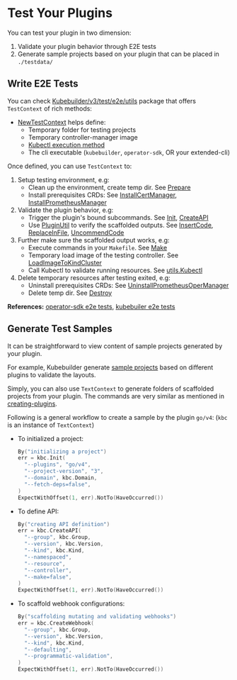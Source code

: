 # Test Your Plugins

You can test your plugin in two dimension:

1. Validate your plugin behavior through E2E tests
2. Generate sample projects based on your plugin that can be placed in `./testdata/`

## Write E2E Tests

You can check [Kubebuilder/v3/test/e2e/utils](https://pkg.go.dev/sigs.k8s.io/kubebuilder/v3/test/e2e/utils) package that offers `TestContext` of rich methods:

- [NewTestContext](https://github.com/kubernetes-sigs/kubebuilder/blob/v3.7.0/test/e2e/utils/test_context.go#L51) helps define:
  - Temporary folder for testing projects
  - Temporary controller-manager image
  - [Kubectl execution method](https://pkg.go.dev/sigs.k8s.io/kubebuilder/v3/test/e2e/utils#Kubectl)
  - The cli executable (`kubebuilder`, `operator-sdk`, OR your extended-cli)

Once defined, you can use `TestContext` to:

1. Setup testing environment, e.g:
   - Clean up the environment, create temp dir. See [Prepare](https://github.com/kubernetes-sigs/kubebuilder/blob/v3.7.0/test/e2e/utils/test_context.go#L97)
   - Install prerequisites CRDs: See [InstallCertManager](https://github.com/kubernetes-sigs/kubebuilder/blob/v3.7.0/test/e2e/utils/test_context.go#L138), [InstallPrometheusManager](https://github.com/kubernetes-sigs/kubebuilder/blob/v3.6.0/test/e2e/utils/test_context.go#L171)
2. Validate the plugin behavior, e.g:
   - Trigger the plugin's bound subcommands. See [Init](https://github.com/kubernetes-sigs/kubebuilder/blob/v3.7.0/test/e2e/utils/test_context.go#L213), [CreateAPI](https://github.com/kubernetes-sigs/kubebuilder/blob/v3.6.0/test/e2e/utils/test_context.go#L222)
   - Use [PluginUtil](https://pkg.go.dev/sigs.k8s.io/kubebuilder/v3/pkg/plugin/util) to verify the scaffolded outputs. See [InsertCode](https://github.com/kubernetes-sigs/kubebuilder/blob/v3.7.0/pkg/plugin/util/util.go#L67), [ReplaceInFile](https://github.com/kubernetes-sigs/kubebuilder/blob/v3.6.0/pkg/plugin/util/util.go#L196), [UncommendCode](https://github.com/kubernetes-sigs/kubebuilder/blob/v3.6.0/pkg/plugin/util/util.go#L86)
3. Further make sure the scaffolded output works, e.g:
   - Execute commands in your `Makefile`. See [Make](https://github.com/kubernetes-sigs/kubebuilder/blob/v3.7.0/test/e2e/utils/test_context.go#L240)
   - Temporary load image of the testing controller. See [LoadImageToKindCluster](https://github.com/kubernetes-sigs/kubebuilder/blob/v3.7.0/test/e2e/utils/test_context.go#L283)
   - Call Kubectl to validate running resources. See [utils.Kubectl](https://pkg.go.dev/sigs.k8s.io/kubebuilder/v3/test/e2e/utils#Kubectl)
4. Delete temporary resources after testing exited, e.g:
   - Uninstall prerequisites CRDs: See [UninstallPrometheusOperManager](https://github.com/kubernetes-sigs/kubebuilder/blob/v3.7.0/test/e2e/utils/test_context.go#L183)
   - Delete temp dir. See [Destroy](https://github.com/kubernetes-sigs/kubebuilder/blob/v3.7.0/test/e2e/utils/test_context.go#L255)

**References:** [operator-sdk e2e tests](https://github.com/operator-framework/operator-sdk/tree/master/test/e2e/go), [kubebuiler e2e tests](https://github.com/kubernetes-sigs/kubebuilder/tree/master/test/e2e/v3)

## Generate Test Samples

It can be straightforward to view content of sample projects generated by your plugin.

For example, Kubebuilder generate [sample projects](https://github.com/kubernetes-sigs/kubebuilder/tree/v3.7.0/testdata) based on different plugins to validate the layouts.

Simply, you can also use `TextContext` to generate folders of scaffolded projects from your plugin.
The commands are very similar as mentioned in [creating-plugins](creating-plugins.md#write-e2e-tests).

Following is a general workflow to create a sample by the plugin `go/v4`: (`kbc` is an instance of `TextContext`)

- To initialized a project:
  ```go
  By("initializing a project")
  err = kbc.Init(
  	"--plugins", "go/v4",
  	"--project-version", "3",
  	"--domain", kbc.Domain,
  	"--fetch-deps=false",
  )
  ExpectWithOffset(1, err).NotTo(HaveOccurred())
  ```
- To define API:
  ```go
  By("creating API definition")
  err = kbc.CreateAPI(
  	"--group", kbc.Group,
  	"--version", kbc.Version,
  	"--kind", kbc.Kind,
  	"--namespaced",
  	"--resource",
  	"--controller",
  	"--make=false",
  )
  ExpectWithOffset(1, err).NotTo(HaveOccurred())
  ```
- To scaffold webhook configurations:
  ```go
  By("scaffolding mutating and validating webhooks")
  err = kbc.CreateWebhook(
  	"--group", kbc.Group,
  	"--version", kbc.Version,
  	"--kind", kbc.Kind,
  	"--defaulting",
  	"--programmatic-validation",
  )
  ExpectWithOffset(1, err).NotTo(HaveOccurred())
  ```
